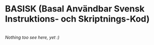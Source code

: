 <h1>BASISK (Basal Användbar Svensk Instruktions- och Skriptnings-Kod)</h1>
<br>
<i>Nothing too see here, yet :)</i>
